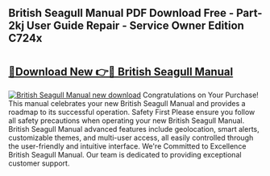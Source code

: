 ## British Seagull Manual PDF Download Free - Part-2kj User Guide Repair - Service Owner Edition C724x

# <h2><a href="http://bc25464.oget.top/?id=British+Seagull+Manual">🔗Download New 👉🔴 British Seagull Manual</a></h2>

[![British Seagull Manual new download](https://i.imgur.com/5g1atiW.png)](http://bc25464.oget.top/?id=British+Seagull+Manual)
Congratulations on Your Purchase! This manual celebrates your new British Seagull Manual and provides a roadmap to its successful operation. Safety First Please ensure you follow all safety precautions when operating your new British Seagull Manual. British Seagull Manual advanced features include geolocation, smart alerts, customizable themes, and multi-user access, all easily controlled through the user-friendly and intuitive interface. We're Committed to Excellence British Seagull Manual. Our team is dedicated to providing exceptional customer support.
